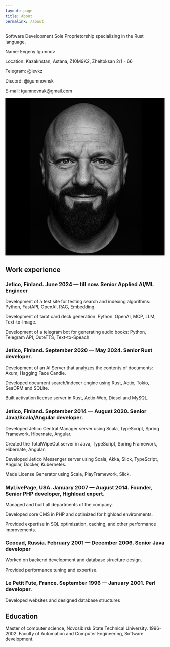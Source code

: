 ```yaml
---
layout: page
title: About
permalink: /about
---
```

Software Development Sole Proprietorship specializing in the Rust language.

Name: Evgeny Igumnov

Location: Kazakhstan, Astana, Z10M9K2, Zheltoksan 2/1 - 66

Telegram: @ievkz 

Discord: @igumnovnsk

E-mail: igumnovnsk@gmail.com

![Evgeny Igumnov](/igumnov.jpg)

## Work experience

### Jetico, Finland. June 2024 — till now. Senior Applied AI/ML Engineer

Development of a test site for testing search and indexing algorithms: Python, FastAPI, OpenAI, RAG,  Embedding.

Development of tarot card deck generation: Python. OpenAI, MCP, LLM, Text-to-Image.

Development of a telegram bot for generating audio books: Python, Telegram API, OuteTTS, Text-to-Speach

### Jetico, Finland. September 2020 — May 2024. Senior Rust developer.

Development of an AI Server that analyzes the contents of documents: Axum, Hagging Face Candle.

Developed document search/indexer engine using Rust, Actix, Tokio, SeaORM and SQLite.

Built activation license server in Rust, Actix-Web, Diesel and MySQL.

### Jetico, Finland. September 2014 — August 2020. Senior Java/Scala/Angular developer.

Developed Jetico Central Manager server using Scala, TypeScript, Spring Framework, Hibernate, Angular.

Created the TotalWipeOut server in Java, TypeScript, Spring Framework, Hibernate, Angular.

Developed Jetico Messenger server using Scala, Akka, Slick, TypeScript, Angular, Docker, Kubernetes.

Made License Generator using Scala, PlayFramework, Slick.

### MyLivePage, USA. January 2007 — August 2014. Founder, Senior PHP developer, Highload expert.

Managed and built all departments of the company.

Developed core CMS in PHP and optimized for highload environments.

Provided expertise in SQL optimization, caching, and other performance improvements.

### Geocad, Russia. February 2001 — December 2006. Senior Java developer

Worked on backend development and database structure design.

Provided performance tuning and expertise.

### Le Petit Fute, France. September 1996 — January 2001. Perl developer.

Developed websites and designed database structures

## Education

Master of computer science, Novosibirsk State Technical University. 1996-2002. Faculty of Automation and Computer Engineering, Software development.


